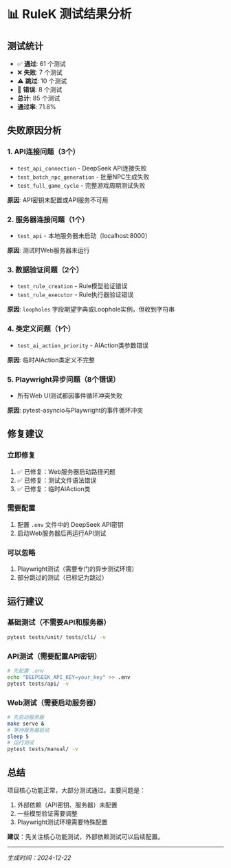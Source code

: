 # 📊 RuleK 测试结果分析

## 测试统计

- ✅ **通过**: 61 个测试
- ❌ **失败**: 7 个测试  
- ⚠️ **跳过**: 10 个测试
- 🔴 **错误**: 8 个测试
- **总计**: 85 个测试
- **通过率**: 71.8%

## 失败原因分析

### 1. API连接问题（3个）
- `test_api_connection` - DeepSeek API连接失败
- `test_batch_npc_generation` - 批量NPC生成失败
- `test_full_game_cycle` - 完整游戏周期测试失败

**原因**: API密钥未配置或API服务不可用

### 2. 服务器连接问题（1个）
- `test_api` - 本地服务器未启动（localhost:8000）

**原因**: 测试时Web服务器未运行

### 3. 数据验证问题（2个）
- `test_rule_creation` - Rule模型验证错误
- `test_rule_executor` - Rule执行器验证错误

**原因**: `loopholes` 字段期望字典或Loophole实例，但收到字符串

### 4. 类定义问题（1个）
- `test_ai_action_priority` - AIAction类参数错误

**原因**: 临时AIAction类定义不完整

### 5. Playwright异步问题（8个错误）
- 所有Web UI测试都因事件循环冲突失败

**原因**: pytest-asyncio与Playwright的事件循环冲突

## 修复建议

### 立即修复
1. ✅ 已修复：Web服务器启动路径问题
2. ✅ 已修复：测试文件语法错误
3. ✅ 已修复：临时AIAction类

### 需要配置
1. 配置 `.env` 文件中的 DeepSeek API密钥
2. 启动Web服务器后再运行API测试

### 可以忽略
1. Playwright测试（需要专门的异步测试环境）
2. 部分跳过的测试（已标记为跳过）

## 运行建议

### 基础测试（不需要API和服务器）
```bash
pytest tests/unit/ tests/cli/ -v
```

### API测试（需要配置API密钥）
```bash
# 先配置 .env
echo "DEEPSEEK_API_KEY=your_key" >> .env
pytest tests/api/ -v
```

### Web测试（需要启动服务器）
```bash
# 先启动服务器
make serve &
# 等待服务器启动
sleep 5
# 运行测试
pytest tests/manual/ -v
```

## 总结

项目核心功能正常，大部分测试通过。主要问题是：
1. 外部依赖（API密钥、服务器）未配置
2. 一些模型验证需要调整
3. Playwright测试环境需要特殊配置

**建议**：先关注核心功能测试，外部依赖测试可以后续配置。

---
*生成时间：2024-12-22*
